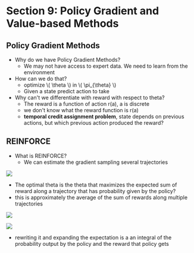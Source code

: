 # Section 9: Policy Gradient and Value-based Methods

## Policy Gradient Methods
* Why do we have Policy Gradient Methods?
    * We may not have access to expert data. We need to learn from the environment
* How can we do that?
    * optimize \\( \theta \\) in \\( \pi\_{\theta} \\)
    * Given a state predict action to take
* Why can't we differentiate with reward with respect to theta?
    * The reward is a function of action r(a), a is discrete
    * we don't know what the reward function is r(a)
    * __temporal credit assignment problem__, state depends on previous actions, but which previous action produced the reward?

## REINFORCE
* What is REINFORCE?
    * We can estimate the gradient sampling several trajectories

![](https://i.imgur.com/hik1gRz.png)

* The optimal theta is the theta that maximizes the expected sum of reward along a trajectory that has probability given by the policy?
* this is approximately the average of the sum of rewards along multiple trajectories

![](https://i.imgur.com/hS4KLBb.png)

![](https://i.imgur.com/LQJpeXB.png)

* rewriting it and expanding the expectation is a an integral of the probability output by the policy and the reward that policy gets

